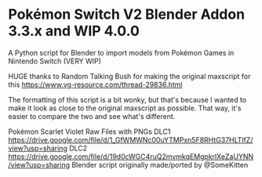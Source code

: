 # Pokémon Switch V2 Blender Addon 3.3.x and WIP 4.0.0
A Python script for Blender to import models from Pokémon Games in Nintendo Switch (VERY WIP)

HUGE thanks to Random Talking Bush for making the original maxscript for this
https://www.vg-resource.com/thread-29836.html

The formatting of this script is a bit wonky, but that's because I wanted to make it
look as close to the original maxscript as possible.
That way, it's easier to compare the two and see what's different.

Pokémon Scarlet Violet Raw Files with PNGs
DLC1 https://drive.google.com/file/d/1_GfWMWNc00uYTMPxn5F8RHtG37HLTlfZ/view?usp=sharing
DLC2 https://drive.google.com/file/d/19d0cWGC4ruQ2mvmkqEMgpkrlXeZaUYNN/view?usp=sharing
Blender script originally made/ported by @SomeKitten 
